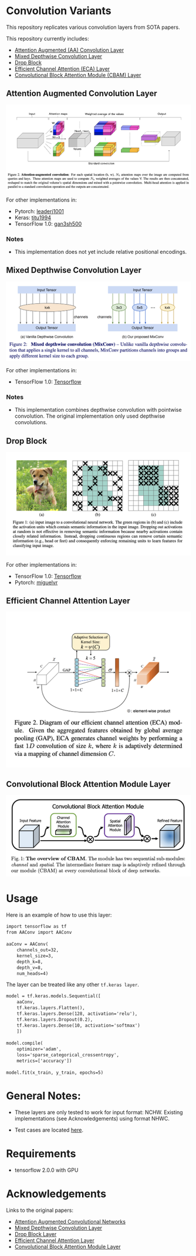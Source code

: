 # Convolution Variants
This repository replicates various convolution layers from SOTA papers.

This repository currently includes:
* [Attention Augmented (AA) Convolution Layer](#Attention-Augmented-Convolution-Layer)
* [Mixed Depthwise Convolution Layer](#Mixed-Depthwise-Convolution-Layer)
* [Drop Block](#Drop-Block)
* [Efficient Channel Attention (ECA) Layer](#Efficient-Channel-Attention-Layer)
* [Convolutional Block Attention Module (CBAM) Layer](#Convolutional-Block-Attention-Module-Layer)





## Attention Augmented Convolution Layer

![AA Convolution Diagram](images/AA_conv_diagram.png)

For other implementations in:
* Pytorch: [leaderj1001](https://github.com/leaderj1001/Attention-Augmented-Conv2d)
* Keras: [titu1994](https://github.com/titu1994/keras-attention-augmented-convs)
* TensorFlow 1.0: [gan3sh500](https://github.com/gan3sh500/attention-augmented-conv) 


### Notes

* This implementation does not yet include relative positional encodings.






## Mixed Depthwise Convolution Layer

![Mix Conv Diagram](images/MixConv_diagram.png)

For other implementations in:
* TensorFlow 1.0: [Tensorflow](https://github.com/tensorflow/tpu/tree/master/models/official/mnasnet/mixnet)

### Notes

* This implementation combines depthwise convolution with pointwise convolution. The original implementation only used depthwise convolutions.



## Drop Block

![Drop Block](images/drop_block.png)

For other implementations in:
* TensorFlow 1.0: [Tensorflow](https://github.com/tensorflow/tpu/blob/master/models/official/resnet/)
* Pytorch: [miguelvr](https://github.com/miguelvr/dropblock)





## Efficient Channel Attention Layer

![ECA](images/ECA.png)





## Convolutional Block Attention Module Layer

![CBAM](images/CBAM.png)






# Usage

Here is an example of how to use this layer:

```
import tensorflow as tf
from AAConv import AAConv

aaConv = AAConv(
    channels_out=32,
    kernel_size=3,
    depth_k=8, 
    depth_v=8, 
    num_heads=4)
```

The layer can be treated like any other `tf.keras layer`.

```
model = tf.keras.models.Sequential([
    aaConv,
    tf.keras.layers.Flatten(),
    tf.keras.layers.Dense(128, activation='relu'),
    tf.keras.layers.Dropout(0.2),
    tf.keras.layers.Dense(10, activation='softmax')
    ])

model.compile(
    optimizer='adam',
    loss='sparse_categorical_crossentropy',
    metrics=['accuracy'])

model.fit(x_train, y_train, epochs=5)
```


# General Notes:

* These layers are only tested to work for input format: NCHW. Existing implementations (see Acknowledgements) using format NHWC.

* Test cases are located [here](https://github.com/JinLi711/Convolution_Variants/blob/master/Convolution_Variants/tests.py). 





# Requirements

* tensorflow 2.0.0 with GPU





# Acknowledgements

Links to the original papers:
* [Attention Augmented Convolutional Networks](https://arxiv.org/pdf/1904.09925v4.pdf)
* [Mixed Depthwise Convolution Layer](https://arxiv.org/pdf/1907.09595v2.pdf)
* [Drop Block Layer](https://papers.nips.cc/paper/8271-dropblock-a-regularization-method-for-convolutional-networks.pdf)
* [Efficient Channel Attention Layer](https://arxiv.org/abs/1910.03151)
* [Convolutional Block Attention Module Layer](https://arxiv.org/abs/1807.06521)